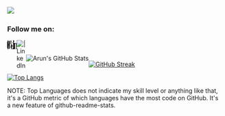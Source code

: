 ![](https://komarev.com/ghpvc/?username=arun130469)

	
### Follow me on:

<a href="https://medium.com/@asaxena_43463" ><img src="https://github.com/Medium/medium-logos/blob/master/01_Logo/01_Black/SVG/Medium-Logo-Black-RGB.svg" align="left" alt="Medium" width="22px" height = "22px" /></a>
<a href="https://www.linkedin.com/in/arunsaxena"><img align="left" alt=" | LinkedIn" width="22px" src="https://cdn.jsdelivr.net/npm/simple-icons@v3/icons/linkedin.svg" /></a>


<br />
<br/>



<img align="left" alt="Arun's GitHub Stats" src="https://github-readme-stats-sigma-five.vercel.app/api?username=arun130469&show_icons=true&hide_border=true" />
  

 [![GitHub Streak](https://github-readme-streak-stats.herokuapp.com/?user=arun130469)](https://git.io/streak-stats)
  
[![Top Langs](https://github-readme-stats-sigma-five.vercel.app/api/top-langs/?username=arun130469&layout=compact)](https://github.com/arun130469/github-readme-stats)
<br>
  
  
  


  
NOTE: Top Languages does not indicate my skill level or anything like that, it's a GitHub metric of which languages have the most code on GitHub. It's a new feature of github-readme-stats.


<!--   
  # ⚡ GitHub Stats:
<p><img align="center" src="https://github-readme-streak-stats.herokuapp.com/?user=arun130469&" alt="Arun Saxena" /></p>
<a href="https://github.com/arun130469/github-readme-activity-graph"><img alt="Arun's Activity Graph" src="https://activity-graph.herokuapp.com/graph?username=arun130469&bg_color=0D1117&color=5BCDEC&line=5BCDEC&point=FFFFFF&hide_border=true" /></a>
   -->


<br>
<br>



